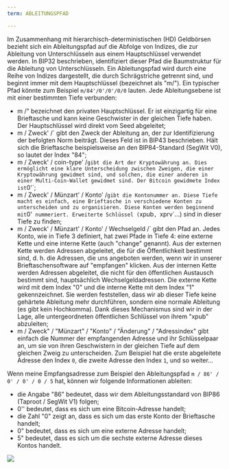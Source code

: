 ```yaml
---
term: ABLEITUNGSPFAD

---
```

Im Zusammenhang mit hierarchisch-deterministischen (HD) Geldbörsen bezieht sich ein Ableitungspfad auf die Abfolge von Indizes, die zur Ableitung von Unterschlüsseln aus einem Hauptschlüssel verwendet werden. In BIP32 beschrieben, identifiziert dieser Pfad die Baumstruktur für die Ableitung von Unterschlüsseln. Ein Ableitungspfad wird durch eine Reihe von Indizes dargestellt, die durch Schrägstriche getrennt sind, und beginnt immer mit dem Hauptschlüssel (bezeichnet als "m/"). Ein typischer Pfad könnte zum Beispiel `m/84'/0'/0'/0/0` lauten. Jede Ableitungsebene ist mit einer bestimmten Tiefe verbunden:


- m /" bezeichnet den privaten Hauptschlüssel. Er ist einzigartig für eine Brieftasche und kann keine Geschwister in der gleichen Tiefe haben. Der Hauptschlüssel wird direkt vom Seed abgeleitet;
- m / Zweck' /` gibt den Zweck der Ableitung an, der zur Identifizierung der befolgten Norm beiträgt. Dieses Feld ist in BIP43 beschrieben. Hält sich die Brieftasche beispielsweise an den BIP84-Standard (SegWit V0), so lautet der Index "84";
- m / Zweck' / coin-type' /` gibt die Art der Kryptowährung an. Dies ermöglicht eine klare Unterscheidung zwischen Zweigen, die einer Kryptowährung gewidmet sind, und solchen, die einer anderen in einer Multi-Coin-Wallet gewidmet sind. Der Bitcoin gewidmete Index ist `0'`;
- m / Zweck' / Münzart' / Konto' /` gibt die Kontonummer an. Diese Tiefe macht es einfach, eine Brieftasche in verschiedene Konten zu unterscheiden und zu organisieren. Diese Konten werden beginnend mit `0'` nummeriert. Erweiterte Schlüssel (`xpub`, `xprv`...) sind in dieser Tiefe zu finden;
- m / Zweck' / Münzart' / Konto' / Wechselgeld /` gibt den Pfad an. Jedes Konto, wie in Tiefe 3 definiert, hat zwei Pfade in Tiefe 4: eine externe Kette und eine interne Kette (auch "change" genannt). Aus der externen Kette werden Adressen abgeleitet, die für die Öffentlichkeit bestimmt sind, d. h. die Adressen, die uns angeboten werden, wenn wir in unserer Brieftaschensoftware auf "empfangen" klicken. Aus der internen Kette werden Adressen abgeleitet, die nicht für den öffentlichen Austausch bestimmt sind, hauptsächlich Wechselgeldadressen. Die externe Kette wird mit dem Index "0" und die interne Kette mit dem Index "1" gekennzeichnet. Sie werden feststellen, dass wir ab dieser Tiefe keine gehärtete Ableitung mehr durchführen, sondern eine normale Ableitung (es gibt kein Hochkomma). Dank dieses Mechanismus sind wir in der Lage, alle untergeordneten öffentlichen Schlüssel von ihrem "xpub" abzuleiten;
- m / Zweck" / "Münzart" / "Konto" / "Änderung" / "Adressindex" gibt einfach die Nummer der empfangenden Adresse und ihr Schlüsselpaar an, um sie von ihren Geschwistern in der gleichen Tiefe auf dem gleichen Zweig zu unterscheiden. Zum Beispiel hat die erste abgeleitete Adresse den Index `0`, die zweite Adresse den Index `1`, und so weiter...

Wenn meine Empfangsadresse zum Beispiel den Ableitungspfad `m / 86' / 0' / 0' / 0 / 5` hat, können wir folgende Informationen ableiten:


- die Angabe "86" bedeutet, dass wir dem Ableitungsstandard von BIP86 (Taproot / SegWit V1) folgen;
- 0'' bedeutet, dass es sich um eine Bitcoin-Adresse handelt;
- die Zahl "0" zeigt an, dass es sich um das erste Konto der Brieftasche handelt;
- 0" bedeutet, dass es sich um eine externe Adresse handelt;
- 5" bedeutet, dass es sich um die sechste externe Adresse dieses Kontos handelt.

![](../../dictionnaire/assets/18.webp)
